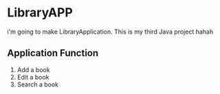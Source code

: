 # LibraryAPP
i'm going to make LibraryApplication. This is my third Java project hahah

## Application Function
1. Add a book
2. Edit a book
3. Search a book
